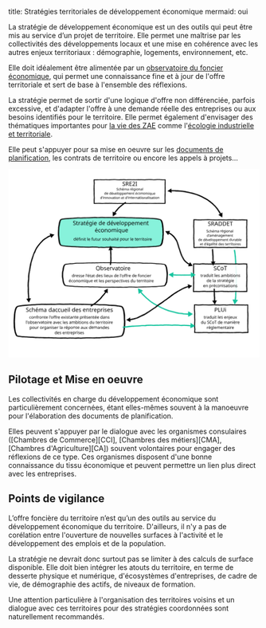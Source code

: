 title: Stratégies territoriales de développement économique
mermaid: oui

La stratégie de développement économique est un des outils qui peut être mis au service d’un projet de territoire. Elle permet une maîtrise par les collectivités des développements locaux et une mise en cohérence avec les autres enjeux territoriaux : démographie, logements, environnement, etc.

Elle doit idéalement être alimentée par un [observatoire du foncier économique][observatoire-ZAE], qui permet une connaissance fine et à jour de l'offre territoriale et sert de base à l'ensemble des réflexions.

La stratégie permet de sortir d'une logique d'offre non différenciée, parfois excessive, et d'adapter l'offre à une demande réelle des entreprises ou aux besoins identifiés pour le territoire. Elle permet également d'envisager des thématiques importantes pour [la vie des ZAE](../vie_ZA/gestion_ZA/) comme l'[écologie industrielle et territoriale](../EIT/installer_demarche_eit).

Elle peut s'appuyer pour sa mise en oeuvre sur les [documents de planification][planification], les contrats de territoire ou encore les appels à projets...

![Schema stratégie](../../references/etudes/etude_optimisation_foncier_activite/schema_strategie_planification.svg)

## Pilotage et Mise en oeuvre
Les collectivités en charge du développement économique sont particulièrement concernées, étant elles-mêmes souvent à la manoeuvre pour l'élaboration des documents de planification.

Elles peuvent s'appuyer par le dialogue avec les organismes consulaires ([Chambres de Commerce][CCI], [Chambres des métiers][CMA], [Chambres d'Agriculture][CA]) souvent volontaires pour engager des réflexions de ce type. Ces organismes disposent d'une bonne connaissance du tissu économique et peuvent permettre un lien plus direct avec les entreprises.

## Points de vigilance
L’offre foncière du territoire n’est qu’un des outils au service du développement économique du territoire. D'ailleurs, il n'y a pas de corélation entre l'ouverture de nouvelles surfaces à l'activité et le développement des emplois et de la population.

La stratégie ne devrait donc surtout pas se limiter à des calculs de surface disponible. Elle doit bien intégrer les atouts du territoire, en terme de desserte physique et numérique, d'écosystèmes d'entreprises, de cadre de vie, de démographie des actifs, de niveaux de formation.

Une attention particulière à l'organisation des territoires voisins et un dialogue avec ces territoires pour des stratégies coordonnées sont naturellement recommandés.

[observatoire-ZAE]: ../connaissance/observatoire_foncier_eco.md
[planification]: ../planification/
